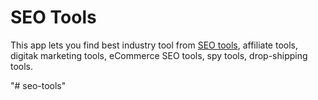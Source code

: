 # SEO Tools

This app lets you find best industry tool from [SEO tools](https://tubemint.com/shared-seo-tools/), affiliate tools, digitak marketing tools, eCommerce SEO tools, spy tools, drop-shipping tools.


"# seo-tools" 
